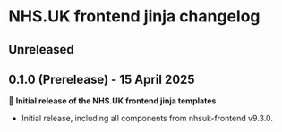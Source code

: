 # NHS.UK frontend jinja changelog

## Unreleased

## 0.1.0 (Prerelease) - 15 April 2025

:tada: **Initial release of the NHS.UK frontend jinja templates**

- Initial release, including all components from nhsuk-frontend v9.3.0.